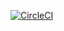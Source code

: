 [![CircleCI](https://dl.circleci.com/status-badge/img/gh/stasha/flex/tree/master.svg?style=svg)](https://dl.circleci.com/status-badge/redirect/gh/stasha/flex/tree/master)
